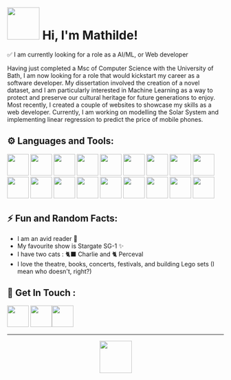 # <img src="https://github.com/m-mathilde34/m-mathilde34/assets/131172286/38f57570-2695-45e3-9f07-0fb6040a8999" width="75" height="75"> Hi, I'm Mathilde!


✅ I am currently looking for a role as a AI/ML, or Web developer

Having just completed a Msc of Computer Science with the University of Bath, I am now looking for a role that would kickstart my career as a software developer.
My dissertation involved the creation of a novel dataset, and I am particularly interested in Machine Learning as a way to protect and preserve our cultural heritage for future generations to enjoy.
Most recently, I created a couple of websites to showcase my skills as a web developer. Currently, I am working on modelling the Solar System and implementing linear regression to predict the price of mobile phones.

## ⚙️ Languages and Tools:
<img src="https://github.com/m-mathilde34/m-mathilde34/assets/131172286/a7fe5806-d3bf-4070-98ea-10581c5b814a" width="50" height="50">
<img src="https://github.com/m-mathilde34/m-mathilde34/assets/131172286/7a09bd5c-45cb-4435-b552-4f2a22f32dd1" width="50" height="50">
<img src="https://github.com/m-mathilde34/m-mathilde34/assets/131172286/b3588cec-a0e1-41c3-a8de-635080233494" width="50" height="50">
<img src="https://github.com/m-mathilde34/m-mathilde34/assets/131172286/70fd93d5-df68-497f-93ee-21b10bceead9" width="50" height="50">
<img src="https://github.com/m-mathilde34/m-mathilde34/assets/131172286/fd4719c3-0af5-4963-b737-d553ef5b922d" width="50" height="50">
<img src="https://github.com/m-mathilde34/m-mathilde34/assets/131172286/fdeb1652-814c-486b-9d53-f457f4eb90c5" width="50" height="50">
<img src="https://github.com/user-attachments/assets/12dd2fde-8da4-40f9-b84e-2799c5df20c9" width="50" height="50">
<img src="https://github.com/m-mathilde34/m-mathilde34/assets/131172286/fc852e65-852f-49af-a5e8-e5e8760cff78" width="50" height="50">
<img src="https://github.com/m-mathilde34/m-mathilde34/assets/131172286/c5d357f3-c63d-4863-9e60-017401290c08" width="50" height="50">
<img src="https://github.com/m-mathilde34/m-mathilde34/assets/131172286/fea70e47-7d45-469b-ae12-6f680f8eef34" width="50" height="50">
<img src="https://github.com/m-mathilde34/m-mathilde34/assets/131172286/c80a6992-7f4f-4faa-adc0-951f5ac12cae" width="50" height="50">
<img src="https://github.com/m-mathilde34/m-mathilde34/assets/131172286/192a8752-7e2d-4d8e-8425-b43efb1c5d7e" width="50" height="50">
<img src="https://github.com/m-mathilde34/m-mathilde34/assets/131172286/e8c67f19-a329-4b7c-861e-db1899704ac6" width="50" height="50">
<img src="https://github.com/m-mathilde34/m-mathilde34/assets/131172286/9ed521af-40b6-4df0-86c0-848f38343d95" width="50" height="50">
<img src="https://github.com/m-mathilde34/m-mathilde34/assets/131172286/6f7e9297-6182-4359-9cca-78899431e9a4" width="50" height="50">
<img src="https://github.com/m-mathilde34/m-mathilde34/assets/131172286/4fd2d1b7-9760-4315-83ef-208ecb6b1973" width="50" height="50">
<img src="https://github.com/m-mathilde34/m-mathilde34/assets/131172286/a33dbf4c-f47a-47a7-afd6-dee1344b7215" width="50" height="50">
<img src="https://github.com/m-mathilde34/m-mathilde34/assets/131172286/2909b40d-3a9a-4e28-9094-f60e19e228e3" width="50" height="50">

<br/>

## ⚡ Fun and Random Facts:
- I am an avid reader 📖
- My favourite show is Stargate SG-1 ✨
- I have two cats : 🐈‍⬛ Charlie and 🐈 Perceval
- I love the theatre, books, concerts, festivals, and building Lego sets (I mean who doesn't, right?)

## 📨 Get In Touch :
[<img src="https://github.com/m-mathilde34/m-mathilde34/assets/131172286/8fd84cef-bc05-4b1a-a201-ef78b2eedb4e" width="50" height="50">](https://www.linkedin.com/in/m-mathilde34/) [<img src="https://github.com/m-mathilde34/m-mathilde34/assets/131172286/5441a351-c18a-4e24-810f-384cabcbdef3" width="50" height="50">](mailto:m.mathilde34@live.fr)[<img src="https://github.com/user-attachments/assets/3dae8a91-e179-4af3-aea7-c7b974e720be" width="50" height="50">](https://m-mathilde34.github.io/)

***
<p align="center" width="100%"> <img src=https://github.com/m-mathilde34/m-mathilde34/assets/131172286/eff5ada9-6c97-490a-a9c4-cdf704f3d3ed" width="75" height="75"> </p>
